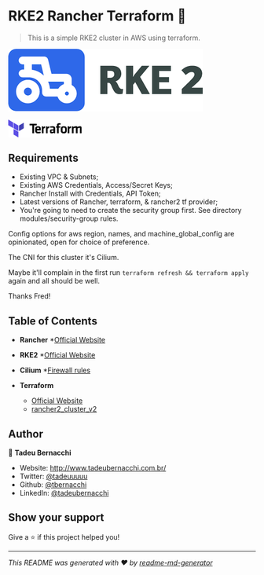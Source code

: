 <h1 align="">RKE2 Rancher Terraform 👋</h1>
<p>
</p>

> This is a simple RKE2 cluster in AWS using terraform.

![RKE2](/.github/assets/img/rancher-rke2.png)

<div align=>
	<img align="center" width="150px" src=/.github/assets/img/terraform-logo.png>
</div>


## Requirements 
  * Existing VPC & Subnets;
  * Existing AWS Credentials, Access/Secret Keys;
  * Rancher Install with Credentials, API Token;
  * Latest versions of Rancher, terraform, & rancher2 tf provider;
  * You're going to need to create the security group first. See directory modules/security-group rules.

Config options for aws region, names, and machine_global_config are opinionated, open for choice of preference.

The CNI for this cluster it's Cilium.

Maybe it'll complain in the first run ``` terraform refresh && terraform apply ``` again and all should be well.

Thanks Fred!

## Table of Contents

* **Rancher**
  *[Official Website](https://rancher.com/docs/)

* **RKE2**
  *[Official Website](https://docs.rke2.io/)

* **Cilium**
  *[Firewall rules](https://docs.cilium.io/en/stable/operations/system_requirements/#firewall-rules)

* **Terraform**  
  * [Official Website](https://www.terraform.io/)
  * [rancher2_cluster_v2](https://registry.terraform.io/providers/rancher/rancher2/latest/docs/resources/cluster_v2)

## Author

👤 **Tadeu Bernacchi**

* Website: http://www.tadeubernacchi.com.br/
* Twitter: [@tadeuuuuu](https://twitter.com/tadeuuuuu)
* Github: [@tbernacchi](https://github.com/tbernacchi)
* LinkedIn: [@tadeubernacchi](https://linkedin.com/in/tadeubernacchi)

## Show your support

Give a ⭐️ if this project helped you!

***
_This README was generated with ❤️ by [readme-md-generator](https://github.com/kefranabg/readme-md-generator)_
